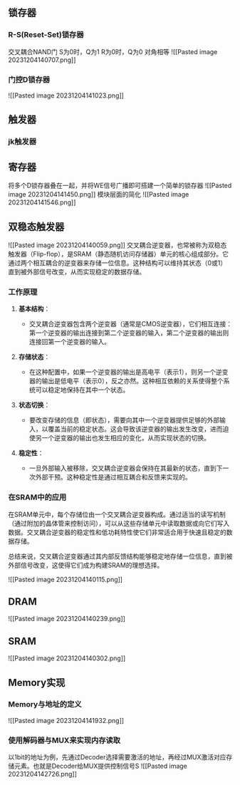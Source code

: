 ## 锁存器

### R-S(Reset-Set)锁存器
交叉耦合NAND门
S为0时，Q为1
R为0时，Q为0
对角相等
![[Pasted image 20231204140707.png]]
### 门控D锁存器

![[Pasted image 20231204141023.png]]

## 触发器

### jk触发器
## 寄存器
将多个D锁存器叠在一起，并将WE信号广播即可搭建一个简单的锁存器
![[Pasted image 20231204141450.png]]
模块层面的简化
![[Pasted image 20231204141546.png]]
## 双稳态触发器
![[Pasted image 20231204140059.png]]
交叉耦合逆变器，也常被称为双稳态触发器（Flip-flop），是SRAM（静态随机访问存储器）单元的核心组成部分。它通过两个相互耦合的逆变器来存储一位信息。这种结构可以维持其状态（0或1）直到被外部信号改变，从而实现稳定的数据存储。

### 工作原理

1. **基本结构**：
   - 交叉耦合逆变器包含两个逆变器（通常是CMOS逆变器），它们相互连接：第一个逆变器的输出连接到第二个逆变器的输入，第二个逆变器的输出则连接回第一个逆变器的输入。

2. **存储状态**：
   - 在这种配置中，如果一个逆变器的输出是高电平（表示1），则另一个逆变器的输出是低电平（表示0），反之亦然。这种相互依赖的关系使得整个系统可以稳定地保持在其中一个状态。

3. **状态切换**：
   - 要改变存储的信息（即状态），需要向其中一个逆变器提供足够的外部输入，以覆盖当前的稳定状态。这会导致该逆变器的输出发生改变，进而迫使另一个逆变器的输出也发生相应的变化，从而实现状态的切换。

4. **稳定性**：
   - 一旦外部输入被移除，交叉耦合逆变器会保持在其最新的状态，直到下一次外部干预。这种稳定性是通过相互耦合和反馈来实现的。

### 在SRAM中的应用

在SRAM单元中，每个存储位由一个交叉耦合逆变器构成。通过适当的读写机制（通过附加的晶体管来控制访问），可以从这些存储单元中读取数据或向它们写入数据。交叉耦合逆变器的稳定性和低功耗特性使它们非常适合用于快速且稳定的数据存储。

总结来说，交叉耦合逆变器通过其内部反馈结构能够稳定地存储一位信息，直到被外部信号改变，这使得它们成为构建SRAM的理想选择。

![[Pasted image 20231204140115.png]]

## DRAM
![[Pasted image 20231204140239.png]]
## SRAM
![[Pasted image 20231204140302.png]]

## Memory实现

### Memory与地址的定义
![[Pasted image 20231204141932.png]]
### 使用解码器与MUX来实现内存读取
以1bit的地址为例，先通过Decoder选择需要激活的地址，再经过MUX激活对应存储元素。也就是Decoder给MUX提供控制信号S
![[Pasted image 20231204142726.png]]